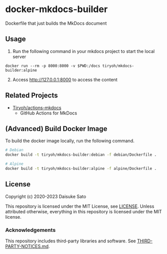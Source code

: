 # docker-mkdocs-builder
Dockerfile that just builds the MkDocs document

## Usage

1. Run the following command in your mkdocs project to start the local server

```
docker run --rm -p 8000:8000 -v $PWD:/docs tiryoh/mkdocs-builder:alpine
```

2. Access http://127.0.0.1:8000 to access the content


## Related Projects

* [Tiryoh/actions-mkdocs](https://github.com/Tiryoh/actions-mkdocs)
    * GitHub Actions for MkDocs

## (Advanced) Build Docker Image

To build the docker image locally, run the following command.

```sh
# Debian
docker build -t tiryoh/mkdocs-builder:debian -f debian/Dockerfile .

# Alpine
docker build -t tiryoh/mkdocs-builder:alpine -f alpine/Dockerfile .
```

## License

Copyright (c) 2020-2023 Daisuke Sato

This repository is licensed under the MIT License, see [LICENSE](./LICENSE).
Unless attributed otherwise, everything in this repository is licensed under the MIT license.

### Acknowledgements

This repository includes third-party libraries and software. See [THIRD-PARTY-NOTICES.md](./THIRD-PARTY-NOTICES.md).
